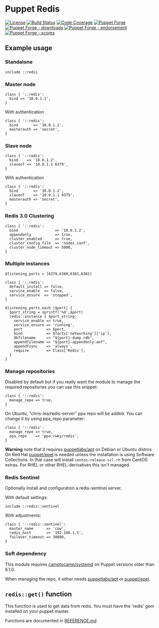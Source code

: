 # Puppet Redis

[![License](https://img.shields.io/github/license/voxpupuli/puppet-redis.svg)](https://github.com/voxpupuli/puppet-redis/blob/master/LICENSE)
[![Build Status](https://travis-ci.org/voxpupuli/puppet-redis.png?branch=master)](https://travis-ci.org/voxpupuli/puppet-redis)
[![Code Coverage](https://coveralls.io/repos/github/voxpupuli/puppet-redis/badge.svg?branch=master)](https://coveralls.io/github/voxpupuli/puppet-redis)
[![Puppet Forge](https://img.shields.io/puppetforge/v/puppet/redis.svg)](https://forge.puppetlabs.com/puppet/redis)
[![Puppet Forge - downloads](https://img.shields.io/puppetforge/dt/puppet/redis.svg)](https://forge.puppetlabs.com/puppet/redis)
[![Puppet Forge - endorsement](https://img.shields.io/puppetforge/e/puppet/redis.svg)](https://forge.puppetlabs.com/puppet/redis)
[![Puppet Forge - scores](https://img.shields.io/puppetforge/f/puppet/redis.svg)](https://forge.puppetlabs.com/puppet/redis)

## Example usage

### Standalone

```puppet
include ::redis
```

### Master node

```puppet
class { '::redis':
  bind => '10.0.1.1',
}
```

With authentication

```puppet
class { '::redis':
  bind       => '10.0.1.1',
  masterauth => 'secret',
}
```

### Slave node

```puppet
class { '::redis':
  bind    => '10.0.1.2',
  slaveof => '10.0.1.1 6379',
}
```

With authentication

```puppet
class { '::redis':
  bind       => '10.0.1.2',
  slaveof    => '10.0.1.1 6379',
  masterauth => 'secret',
}
```

### Redis 3.0 Clustering

```puppet
class { '::redis':
  bind                 => '10.0.1.2',
  appendonly           => true,
  cluster_enabled      => true,
  cluster_config_file  => 'nodes.conf',
  cluster_node_timeout => 5000,
}
```

### Multiple instances


```puppet
$listening_ports = [6379,6380,6381,6382]

class { '::redis':
  default_install => false,
  service_enable  => false,
  service_ensure  => 'stopped',
}

$listening_ports.each |$port| {
  $port_string = sprintf('%d',$port)
  redis::instance { $port_string:
    service_enable => true,
    service_ensure => 'running',
    port           => $port,
    bind           => $facts['networking']['ip'],
    dbfilename     => "${port}-dump.rdb",
    appendfilename => "${port}-appendonly.aof",
    appendfsync    => 'always',
    require        => Class['Redis'],
  }
}
```

### Manage repositories

Disabled by default but if you really want the module to manage the required
repositories you can use this snippet:

```puppet
class { '::redis':
  manage_repo => true,
}
```

On Ubuntu, "chris-lea/redis-server" ppa repo will be added. You can change it by using ppa_repo parameter:

```puppet
class { '::redis':
  manage_repo => true,
  ppa_repo    => 'ppa:rwky/redis',
}
```

**Warning** note that it requires [puppetlabs/apt](https://forge.puppet.com/puppetlabs/apt) on Debian or Ubuntu distros. On Red Hat [puppet/epel](https://forge.puppet.com/puppet/epel) is needed unless the installation is using Software Collections. In that case will install `centos-release-scl-rh` from CentOS extras. For RHEL or other RHEL-derivatives this isn't managed.

### Redis Sentinel

Optionally install and configuration a redis-sentinel server.

With default settings:

```puppet
include ::redis::sentinel
```

With adjustments:

```puppet
class { '::redis::sentinel':
  master_name      => 'cow',
  redis_host       => '192.168.1.5',
  failover_timeout => 30000,
}
```

### Soft dependency

This module requires [camptocamp/systemd](https://forge.puppet.com/camptocamp/systemd) on Puppet versions older than 6.1.0.

When managing the repo, it either needs [puppetlabs/apt](https://forge.puppet.com/puppetlabs/apt) or [puppet/epel](https://forge.puppet.com/puppet/epel).

## `redis::get()` function

This function is used to get data from redis.
You must have the 'redis' gem installed on your puppet master.

Functions are documented in [REFERENCE.md](REFERENCE.md)

